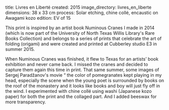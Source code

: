 title: Livres en Liberté
created: 2015
image_directory: livres_en_liberte
dimensions: 38 x 33 cm
process: Solar etching, chine collé, encaustic on Awagami kozo 
edition: EV of 15

This print is inspired by an artist book Numinous Cranes I made in 2014 (which is now part of the University of North Texas Willis Library's Rare Books Collection) and belongs to a series of prints that celebrate the art of folding (origami) and were created and printed at Cubberley studio E3 in summer 2015. 

When Numinous Cranes was finished, it flew to Texas for an artists’ book exhibition and never came back. I missed the cranes and decided to capture them again this time in print. That same summer, some images of Sergej Paradžanov's movie “ the color of pomegranates kept playing in my head, especially the scene when the young poet is surrounded by books on the roof of the monastery and it looks like books and boy will just fly off in the wind.  I experimented with chine collé using washi (Japanese kozo paper) for both the print and the collaged part. And I added beeswax for more transparency.

